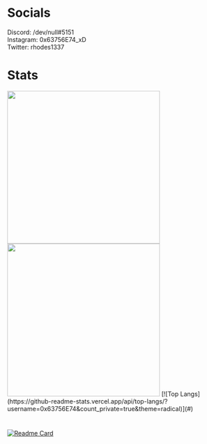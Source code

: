 # Socials
Discord: /dev/null#5151\
Instagram: 0x63756E74_xD\
Twitter: rhodes1337
# Stats
<img src="https://github-readme-stats.vercel.app/api?username=0x63756E74&count_private=true&show_icons=true&theme=radical" width="350"/>
<img src="https://github-readme-streak-stats.herokuapp.com/?user=0x63756E74&theme=dark" width="350"/>
<!--![GitHub stats](https://github-readme-stats.vercel.app/api?username=0x63756E74&count_private=true&show_icons=true&theme=radical)-->
<!--![Readme Card](https://github-readme-streak-stats.herokuapp.com/?user=0x63756E74&theme=dark)-->
[![Top Langs](https://github-readme-stats.vercel.app/api/top-langs/?username=0x63756E74&count_private=true&theme=radical)](#)

<!--[![Readme Card](https://github-readme-stats.vercel.app/api/pin/?username=0x63756E74&repo=0x63756E74&theme=radical)](https://github.com/0x63756E74/0x63756E74)-->
#
[![Readme Card](https://github-readme-stats.vercel.app/api/pin/?username=0x63756E74&repo=Auto-Holder&theme=radical)](https://github.com/0x63756E74/Auto-Holder) 

